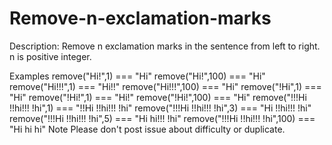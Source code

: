 # Remove-n-exclamation-marks
Description:
Remove n exclamation marks in the sentence from left to right. n is positive integer.

Examples
remove("Hi!",1) === "Hi"
remove("Hi!",100) === "Hi"
remove("Hi!!!",1) === "Hi!!"
remove("Hi!!!",100) === "Hi"
remove("!Hi",1) === "Hi"
remove("!Hi!",1) === "Hi!"
remove("!Hi!",100) === "Hi"
remove("!!!Hi !!hi!!! !hi",1) === "!!Hi !!hi!!! !hi"
remove("!!!Hi !!hi!!! !hi",3) === "Hi !!hi!!! !hi"
remove("!!!Hi !!hi!!! !hi",5) === "Hi hi!!! !hi"
remove("!!!Hi !!hi!!! !hi",100) === "Hi hi hi"
Note
Please don't post issue about difficulty or duplicate.

